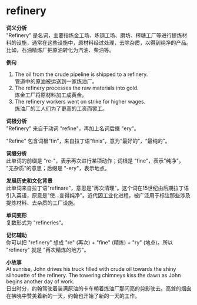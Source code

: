 # refinery

**词义分析**  
"Refinery" 是名词，主要指炼金工场、炼钢工场、磨坊、榨糖工厂等进行提炼材料的设施，通常在这些设施中，原材料经过处理，去除杂质，以得到纯净的产品。比如，石油精炼厂把原油转化为汽油、柴油等。

  

**例句**

  

1.  The oil from the crude pipeline is shipped to a refinery.  
    管道中的原油被运送到一家炼油厂。
2.  The refinery processes the raw materials into gold.  
    炼金工厂将原材料加工成黄金。
3.  The refinery workers went on strike for higher wages.  
    炼油厂的工人们为了更高的工资而罢工。

  

**词根分析**  
"Refinery" 来自于动词 "refine"，再加上名词后缀 "ery"。

  

"Refine" 包含词根“fin”，来自拉丁语“finis”，意为“最好的”，“最纯的”。

  

**词缀分析**  
此单词的前缀是 "re-"，表示再次进行某项动作；词根是 "fine"，表示"纯净"， "无杂质"的意思；后缀是 "-ery"，表示地点。

  

**发展历史和文化背景**  
此单词来自拉丁语"refinare"，意思是"再次清理"。这个词在15世纪由后期拉丁语引入英语，原意是"使…变得纯净"。近代因工业化进程，被广泛用于标注那些涉及提炼材料、去杂质的工厂设施。

  

**单词变形**  
复数形式为 "refineries"。

  

**记忆辅助**  
你可以把 "refinery" 想成 "re" (再次) + "fine" (精炼) + "ry" (地点)。所以 "refinery" 就是 "再次精炼的地方"。

  

**小故事**  
At sunrise, John drives his truck filled with crude oil towards the shiny silhouette of the refinery. The towering chimneys kiss the dawn as John begins another day of work.  
日出时分，约翰驾驶着装满原油的卡车朝着炼油厂那闪亮的剪影驶去。高耸的烟囱在拂晓中赞美着新的一天，约翰也开始了新的一天的工作。

